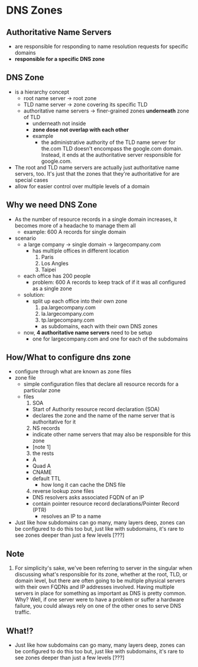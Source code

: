# DNS Zones


## Authoritative Name Servers
* are responsible for responding to name resolution requests for specific domains
* **responsible for a specific DNS zone**


## DNS Zone
* is a hierarchy concept
  * root name server -> root zone
  * TLD name server -> zone covering its specific TLD
  * authoritative name servers -> finer-grained zones **underneath** zone of TLD
    * underneath not inside
    * **zone dose not overlap with each other**
    * example
      * the administrative authority of the TLD name server for the.com TLD doesn't encompass the google.com domain. Instead, it ends at the authoritative server responsible for google.com.
* The root and TLD name servers are actually just authoritative name servers, too. It's just that the zones that they're authoritative for are special cases
* allow for easier control over multiple levels of a domain

## Why we need DNS Zone
* As the number of resource records in a single domain increases, it becomes more of a headache to manage them all
  * example: 600 A records for single domain
* scenario
  * a large company -> single domain -> largecompany.com
    * has multiple offices in different location
      1. Paris
      2. Los Angles
      3. Taipei
  * each office has 200 people
    * problem: 600 A records to keep track of if it was all configured as a single zone
  * solution:
    * split up each office into their own zone
      1. pa.largecompany.com
      2. la.largecompany.com
      3. tp.largecompany.com
      * as subdomains, each with their own DNS zones
  * now, **4 authoritative name servers** need to be setup
    * one for largecompany.com and one for each of the subdomains

## How/What to configure dns zone
* configure through what are known as zone files
* zone file
  * simple configuration files that declare all resource records for a particular zone
  * files
    1. SOA
      * Start of Authority resource record declaration (SOA)
      * declares the zone and the name of the name server that is authoritative for it
    2. NS records
      * indicate other name servers that may also be responsible for this zone
      * [note 1]
    3. the rests
      * A
      * Quad A
      * CNAME
      * default TTL
        * how long it can cache the DNS file
    4. reverse lookup zone files
      * DNS resolvers asks associated FQDN of an IP
      * contain pointer resource record declarations/Pointer Record (PTR)
        * resolves an IP to a name
* Just like how subdomains can go many, many layers deep, zones can be configured to do this too but, just like with subdomains, it's rare to see zones deeper than just a few levels [???]



## Note
1. For simplicity's sake, we've been referring to server in the singular when discussing what's responsible for its zone, whether at the root, TLD, or domain level, but there are often going to be multiple physical servers with their own FQDNs and IP addresses involved. Having multiple servers in place for something as important as DNS is pretty common. Why? Well, if one server were to have a problem or suffer a hardware failure, you could always rely on one of the other ones to serve DNS traffic.

## What!?
*  Just like how subdomains can go many, many layers deep, zones can be configured to do this too but, just like with subdomains, it's rare to see zones deeper than just a few levels [???]
